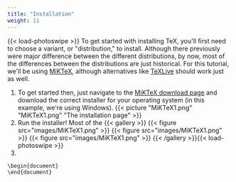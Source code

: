 ```yaml
---
title: "Installation"
weight: 11
---
```

{{< load-photoswipe >}}
To get started with installing TeX, you'll first need to choose a variant, or "distribution," to install.
Although there previously were major difference between the different distributions, by now, most of the differences between the distributions are just historical.
For this tutorial, we'll be using [MiKTeX](https://miktex.org/), although alternatives like [TeXLive](https://www.tug.org/texlive/) should work just as well.

1. To get started then, just navigate to the [MiKTeX download page](https://miktex.org/download) and download the correct installer for your operating system (in this example, we're using Windows).
{{< picture "MiKTeX1.png" "MiKTeX1.png" "The installation page" >}}
2. Run the installer! Most of the 
{{< gallery >}}
  {{< figure src="images/MiKTeX1.png" >}}
  {{< figure src="images/MiKTeX1.png" >}}
  {{< figure src="images/MiKTeX1.png" >}}
{{< /gallery >}}{{< load-photoswipe >}}
3.

```
\begin{document}
\end{document}
```